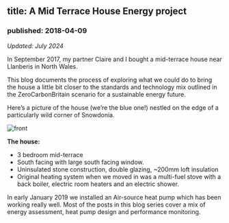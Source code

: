 ## title: A Mid Terrace House Energy project
### published: 2018-04-09

*Updated: July 2024*

In September 2017, my partner Claire and I bought a mid-terrace house near Llanberis in North Wales.

This blog documents the process of exploring what we could do to bring the house a little bit closer to the standards and technology mix outlined in the ZeroCarbonBritain scenario for a sustainable energy future.

Here’s a picture of the house (we’re the blue one!) nestled on the edge of a particularly wild corner of Snowdonia.

![front](images/front.jpg)

**The house:**

- 3 bedroom mid-terrace
- South facing with large south facing window.
- Uninsulated stone construction, double glazing, ~200mm loft insulation
- Original heating system when we moved in was a multi-fuel stove with a back boiler, electric room heaters and an electric shower.

In early January 2019 we installed an Air-source heat pump which has been working really well. Most of the posts in this blog series cover a mix of energy assessment, heat pump design and performance monitoring.

